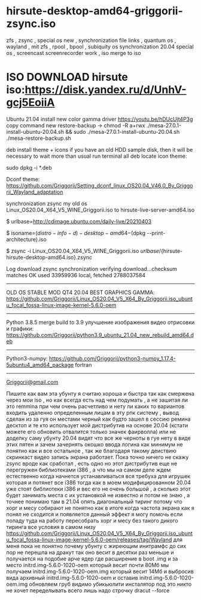 # hirsute-desktop-amd64-griggorii-zsync.iso
zfs , zsync , special os new , synchronization file links , quantum os , wayland , mit zfs , rpool , bpool , subiquity os synchronization 20.04 special os , screencast screenrecorder work , iso merge to iso

# ISO DOWNLOAD hirsute iso:https://disk.yandex.ru/d/UnhV-gcj5EoiiA 

Ubuntu 21.04 install new color gamma driver https://youtu.be/hDUcUjt4P3g copy command new restore-backup -> chmod -R a+rwx ./mesa-27.0.1-install-ubuntu-20.04.sh && sudo ./mesa-27.0.1-install-ubuntu-20.04.sh ./mesa-restore-backup.sh

deb install theme + icons if you have an old HDD sample disk, then it will be necessary to wait more than usual run terminal all deb locate icon theme: 

sudo dpkg -i *.deb

Dconf theme: https://github.com/Griggorii/Setting_dconf_linux_OS20.04_V46.0_By_Griggorii_Wayland_adaptation

synchronization zsync my old os Linux_OS20.04_X64_V5_WINE_Griggorii.iso to hirsute-live-server-amd64.iso

$ urlbase=http://cdimage.ubuntu.com/daily-live/20210403

$ isoname=$(distro-info -d)-desktop-amd64-$(dpkg --print-architecture).iso

$ zsync -i Linux_OS20.04_X64_V5_WINE_Griggorii.iso ${urlbase}/${hirsute-hirsute-desktop-amd64.iso}.zsync

Log download zsync synchronization
verifying download...checksum matches OK
used 33959936 local, fetched 2788037584
______________________________________________________________________________________________________________________________________________________

OLD OS STABLE MOD QT4 20.04 BEST GRAPHICS GAMMA: https://github.com/Griggorii/Linux_OS20.04_V5_X64_By_Griggorii.iso_ubuntu_focal_fossa-linux-image-kernel-5.6.0-oem

______________________________________________________________________________________________________________________________________________________

Python 3.8.5 merge build to 3.9 улучшение изображения видео отрисовки и графики: https://github.com/Griggorii/python3.9_ubuntu_21.04_new_rebuild_amd64.deb

______________________________________________________________________________________________________________________________________________________

Python3-numpy: https://github.com/Griggorii/python3-numpy_1.17.4-5ubuntu4_amd64_package fortran

______________________________________________________________________________________________________________________________________________________

Griggorii@gmail.com

Пишите как вам эта убунту я считаю хороша и быстра так как смержена через мои iso , но как всегда есть над чем подумать , а не зашитая ли это remmina при чем очень расчетливо и нету ли каких то вариантов входить удаленно определенным лицам в эту рпк систему , вывод сделан из за гуя он местами черный как будто зашел в сессию ремина десктоп и те кто использует мой дистрибутив на основе 20.04 (кстати можете его обновить отвалится только значек фаирволла) или не доделку саму убунту 20.04 видят что все же черноты в гуе нету в виде этих пятен и зачем зачернять окошко ввода логина как минимум не понятно как и все остальное , так же благодаря такому деиствию скринкаст видео запись экрана работает. Пока точно ничего не скажу zsync вроде как сработал , есть одно но этот дистрибутив еще не перегружен библиотеками i386 , а что мы на самом деле ждем естественно когда начнется устанавливаться вся требуха для игрушек которая и потянет все i386 тогда как в моем модифицированном 20.04 уже стоят библиотеки i386 и вес его не очень большой , а сколько этот будет занимать места с их установкой не известно и потом не знаю , а точнее понимаю там в 21.04 опять диагональный тиринг потому что хорг и месу собирают не понятно как в итоге когда частота экрана как я понял не сходится и появляется данный эффект я могу помочь если попаду туда на работу пересобрать хорг и месу без такого дикого тиринга все условия в самом низу https://github.com/Griggorii/Linux_OS20.04_V5_X64_By_Griggorii.iso_ubuntu_focal_fossa-linux-image-kernel-5.6.0-oem/releases/tag/Wayland для меня пока не понятно почему убунту с жиреющим инитрамфс до сих пор не перешла на дракут так оно весит в десятки раз меньше и получается на подобие арче ядер где расширение в boot .img и за место initrd.img-5.6.0-1020-oem который весит почти 80Мб мы получаем initrd.img-5.6.0-1020-oem.img который весит 14Мб и выбросив вида архивный initrd.img-5.6.0-1020-oem и оставив initrd.img-5.6.0-1020-oem.img обновляем груб видимо убикьюлити инсталятор под это никто не хочет переделывать всего лишь надо строчку dracut --force
